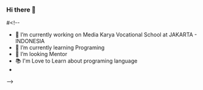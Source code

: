 ### Hi there 👋

#<!--

- 🔭 I’m currently working on Media Karya Vocational School at JAKARTA - INDONESIA
- 🌱 I’m currently learning Programing
- 👯 I’m looking Mentor
- 📚 I'm Love to Learn about programing language
- 
-->
